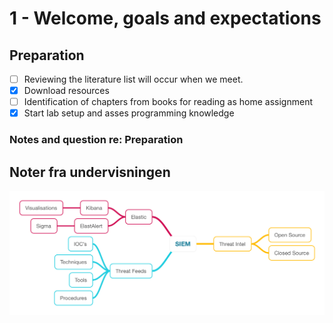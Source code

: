 # 1 - Welcome, goals and expectations

## Preparation

* [ ] Reviewing the literature list will occur when we meet.
* [x] Download resources
* [ ] Identification of chapters from books for reading as home assignment
* [x] Start lab setup and asses programming knowledge

### Notes and question re: Preparation

## Noter fra undervisningen

![MindMap](https://github.com/krejac/kea-siem-log/blob/master/media/SIEM.png)


